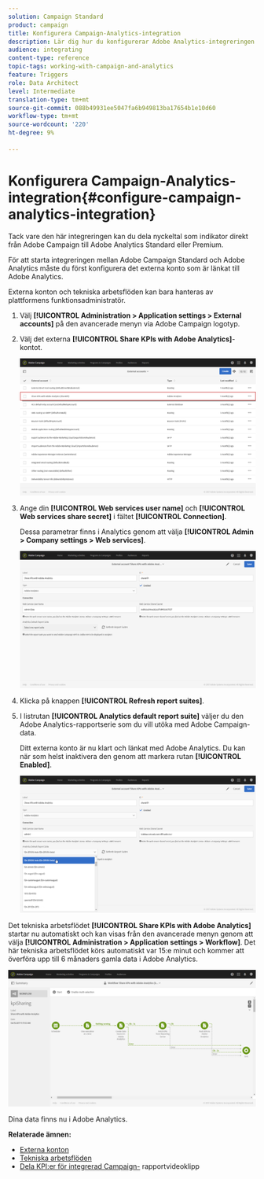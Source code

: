 ```yaml
---
solution: Campaign Standard
product: campaign
title: Konfigurera Campaign-Analytics-integration
description: Lär dig hur du konfigurerar Adobe Analytics-integreringen för att börja mäta hur bra e-postleveransen är.
audience: integrating
content-type: reference
topic-tags: working-with-campaign-and-analytics
feature: Triggers
role: Data Architect
level: Intermediate
translation-type: tm+mt
source-git-commit: 088b49931ee5047fa6b949813ba17654b1e10d60
workflow-type: tm+mt
source-wordcount: '220'
ht-degree: 9%

---
```



# Konfigurera Campaign-Analytics-integration{#configure-campaign-analytics-integration}

Tack vare den här integreringen kan du dela nyckeltal som indikator direkt från Adobe Campaign till Adobe Analytics Standard eller Premium.

För att starta integreringen mellan Adobe Campaign Standard och Adobe Analytics måste du först konfigurera det externa konto som är länkat till Adobe Analytics.

Externa konton och tekniska arbetsflöden kan bara hanteras av plattformens funktionsadministratör.

1. Välj **[!UICONTROL Administration > Application settings > External accounts]** på den avancerade menyn via Adobe Campaign logotyp.
1. Välj det externa **[!UICONTROL Share KPIs with Adobe Analytics]**-kontot.

   ![](assets/analytics_2.png)

1. Ange din **[!UICONTROL Web services user name]** och **[!UICONTROL Web services share secret]** i fältet **[!UICONTROL Connection]**.

   Dessa parametrar finns i Analytics genom att välja **[!UICONTROL Admin > Company settings > Web services]**.

   ![](assets/analytics_1.png)

1. Klicka på knappen **[!UICONTROL Refresh report suites]**.
1. I listrutan **[!UICONTROL Analytics default report suite]** väljer du den Adobe Analytics-rapportserie som du vill utöka med Adobe Campaign-data.

   Ditt externa konto är nu klart och länkat med Adobe Analytics. Du kan när som helst inaktivera den genom att markera rutan **[!UICONTROL Enabled]**.

   ![](assets/analytics.png)

Det tekniska arbetsflödet **[!UICONTROL Share KPIs with Adobe Analytics]** startar nu automatiskt och kan visas från den avancerade menyn genom att välja **[!UICONTROL Administration > Application settings > Workflow]**. Det här tekniska arbetsflödet körs automatiskt var 15:e minut och kommer att överföra upp till 6 månaders gamla data i Adobe Analytics.

![](assets/analytics_3.png)

Dina data finns nu i Adobe Analytics.

**Relaterade ämnen:**

* [Externa konton](../../administration/using/external-accounts.md)
* [Tekniska arbetsflöden](../../administration/using/technical-workflows.md)
* [Dela KPI:er för integrerad Campaign-](https://helpx.adobe.com/se/marketing-cloud/how-to/email-marketing.html) rapportvideoklipp

